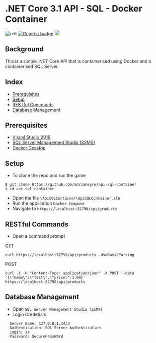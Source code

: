 # .NET Core 3.1 API - SQL - Docker Container
![net](https://img.shields.io/badge/core-v3.1-blue.svg?&logo=.net) [![Generic badge](https://img.shields.io/badge/SSMS-v18.6-blue.svg)](https://shields.io/) ![](https://img.shields.io/docker/build/mariobehling/loklak.svg)

## Background
This is a simple .NET Core API that is containerised using Docker and a containerised SQL Server.

## Index
* [Prerequisites](#prerequisites)
* [Setup](#setup)
* [RESTful Commands](#commands)
* [Database Management](#dbm)

## <a name="prerequisites">Prerequisites</a>
- [Visual Studio 2019](https://visualstudio.microsoft.com/downloads)
- [SQL Server Management Studio (SSMS)](https://docs.microsoft.com/en-us/sql/ssms/download-sql-server-management-studio-ssms)
- [Docker Desktop](https://www.docker.com/products/docker-desktop)

## <a name="setup">Setup</a>
* To clone the repo and run the game
```shell
$ git clone https://github.com/adrianeyre/api-sql-container
$ cd api-sql-container
```
- Open the file `\ApiSQLContainer\ApiSQLContainer.sln`
- Run the application `Docker Compose`
- Navigate to `https://localhost:32798/api/products`

## <a name="commands">RESTful Commands</a>
- Open a command prompt

GET
```shell
curl https://localhost:32798/api/products -UseBasicParsing
```

POST
```
curl -i -H "Content-Type: application/json" -X POST --data '{\"name\":\"test\",\"price\":1.99}' https://localhost:32798/api/products
```

## <a name="dbm">Database Management</a>
- Open `SQL Server Management Studio (SSMS)`
- Login Credetials
```
  Server Name: 127.0.0.1,1433
  Authentication: SQL Server Authentication
  Login: sa
  Password: SecureP4ssW0rd
```
